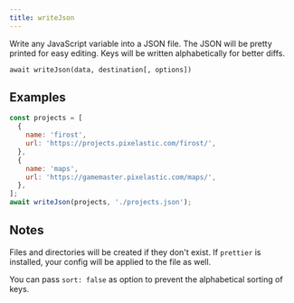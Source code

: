 ```yaml
---
title: writeJson
---
```


<div class="lead">
  Write any JavaScript variable into a JSON file. The JSON will be
  pretty printed for easy editing. Keys will be written alphabetically for
  better diffs.
</div>

`await writeJson(data, destination[, options])`

## Examples

```js
const projects = [
  {
    name: 'firost',
    url: 'https://projects.pixelastic.com/firost/',
  },
  {
    name: 'maps',
    url: 'https://gamemaster.pixelastic.com/maps/',
  },
];
await writeJson(projects, './projects.json');
```

## Notes

Files and directories will be created if they don't exist. If `prettier` is
installed, your config will be applied to the file as well.

You can pass `sort: false` as option to prevent the alphabetical sorting of
keys.
